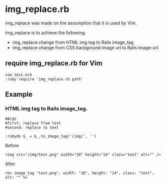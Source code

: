 # img_replace.rb

img_replace was made on the assumption that it is used by Vim.

img_replace is to achieve the following.

* img_replace change from HTML img tag to Rails image_tag.
* img_replace change from CSS background image url to Rails image-url.

## require img_replace.rb for Vim
```
vim test.erb
:ruby require 'img_replace.rb path'
```
## Example

### HTML img tag to Rails image_tag.

```
#Args
#first: replace from text
#second: replace to text

:rubydo $_ = $_.to_image_tag('/img/', '')
```
Before
```
<img src="/img/test.png" width="10" height="14" class="test" alt="" />
```

After
```
<%= image_tag "test.png", width: "10", height: "14", class: "test", alt: "" %>
```

